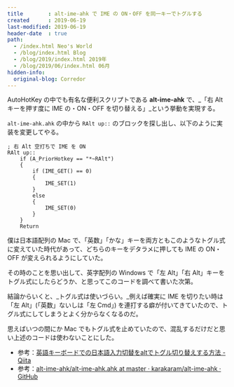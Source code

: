 ```yaml
---
title        : alt-ime-ahk で IME の ON・OFF を同一キーでトグルする
created      : 2019-06-19
last-modified: 2019-06-19
header-date  : true
path:
  - /index.html Neo's World
  - /blog/index.html Blog
  - /blog/2019/index.html 2019年
  - /blog/2019/06/index.html 06月
hidden-info:
  original-blog: Corredor
---
```


AutoHotKey の中でも有名な便利スクリプトである __alt-ime-ahk__ で、_「右 Alt キーを押す度に IME の・ON・OFF を切り替える」_という挙動を実現する。

`alt-ime-ahk.ahk` の中から `RAlt up::` のブロックを探し出し、以下のように実装を変更してやる。

```
; 右 Alt 空打ちで IME を ON
RAlt up::
    if (A_PriorHotkey == "*~RAlt")
    {
        if (IME_GET() == 0)
        {
            IME_SET(1)
        }
        else
        {
            IME_SET(0)
        }
    }
    Return
```

僕は日本語配列の Mac で、「英数」「かな」キーを両方ともこのようなトグル式に変えていた時代があって、どちらのキーをデタラメに押しても IME の ON・OFF が変えられるようにしていた。

その時のことを思い出して、英字配列の Windows で「左 Alt」「右 Alt」キーをトグル式にしたらどうか、と思ってこのコードを調べて書いた次第。

結論からいくと、_トグル式は使いづらい。_例えば確実に IME を切りたい時は「左 Alt」(「英数」ないしは「左 Cmd」) を連打する癖が付いてきていたので、トグル式にしてしまうとよく分からなくなるのだ。

思えばいつの間にか Mac でもトグル式を止めていたので、混乱するだけだと思い上述のコードは使わないことにした。

- 参考：[英語キーボードでの日本語入力切替をaltでトグル切り替えする方法 - Qiita](https://qiita.com/MarkAda/items/90861e42d45bc7c26ccc)
- 参考：[alt-ime-ahk/alt-ime-ahk.ahk at master · karakaram/alt-ime-ahk · GitHub](https://github.com/karakaram/alt-ime-ahk/blob/master/alt-ime-ahk.ahk)
